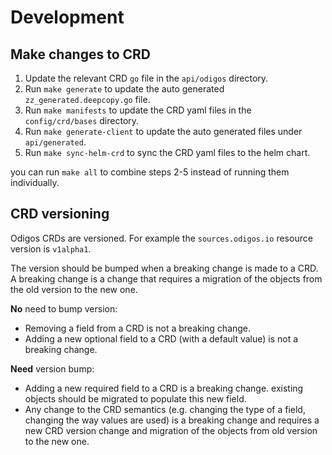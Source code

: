 # Development

## Make changes to CRD

1. Update the relevant CRD `go` file in the `api/odigos` directory.
2. Run `make generate` to update the auto generated `zz_generated.deepcopy.go` file.
3. Run `make manifests` to update the CRD yaml files in the `config/crd/bases` directory.
4. Run `make generate-client` to update the auto generated files under `api/generated`.
5. Run `make sync-helm-crd` to sync the CRD yaml files to the helm chart.

you can run `make all` to combine steps 2-5 instead of running them individually. 

## CRD versioning

Odigos CRDs are versioned. For example the `sources.odigos.io` resource version is `v1alpha1`.

The version should be bumped when a breaking change is made to a CRD. A breaking change is a change that requires a migration of the objects from the old version to the new one.

**No** need to bump version:
- Removing a field from a CRD is not a breaking change.
- Adding a new optional field to a CRD (with a default value) is not a breaking change.

**Need** version bump:
- Adding a new required field to a CRD is a breaking change. existing objects should be migrated to populate this new field.
- Any change to the CRD semantics (e.g. changing the type of a field, changing the way values are used) is a breaking change and requires a new CRD version change and migration of the objects from old version to the new one.

